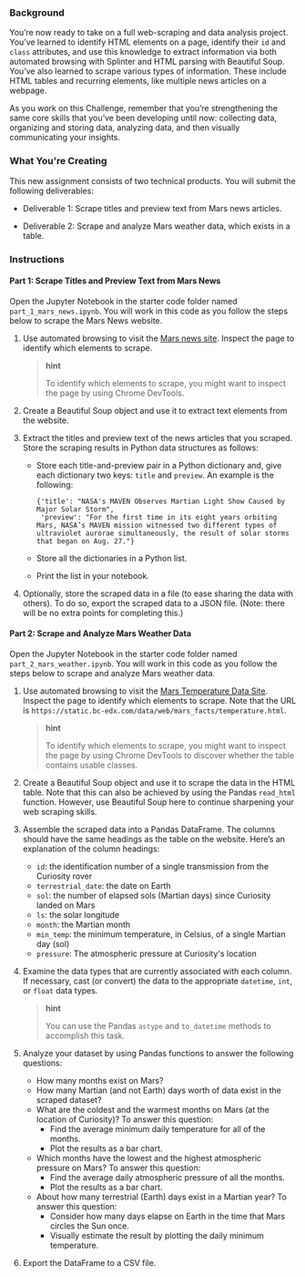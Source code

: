<h3>Background</h3>
<p>You’re now ready to take on a full web-scraping and data analysis project. You’ve learned to identify HTML elements on a page, identify their <code>id</code> and <code>class</code> attributes, and use this knowledge to extract information via both automated browsing with Splinter and HTML parsing with Beautiful Soup. You’ve also learned to scrape various types of information. These include HTML tables and recurring elements, like multiple news articles on a webpage.</p>
<p>As you work on this Challenge, remember that you’re strengthening the same core skills that you’ve been developing until now: collecting data, organizing and storing data, analyzing data, and then visually communicating your insights.</p>
<h3>What You're Creating</h3>
<p>This new assignment consists of two technical products. You will submit the following deliverables:</p>
<ul>
<li>
<p>Deliverable 1: Scrape titles and preview text from Mars news articles.</p>
</li>
<li>
<p>Deliverable 2: Scrape and analyze Mars weather data, which exists in a table.</p>
</li>
</ul>
<h3>Instructions</h3>
<h4>Part 1: Scrape Titles and Preview Text from Mars News</h4>
<p>Open the Jupyter Notebook in the starter code folder named <code>part_1_mars_news.ipynb</code>. You will work in this code as you follow the steps below to scrape the Mars News website.</p>
<ol>
<li>
<p>Use automated browsing to visit the <a href="https://static.bc-edx.com/data/web/mars_news/index.html">Mars news site</a>. Inspect the page to identify which elements to scrape.</p>
<blockquote class="callout hint">
<strong>hint</strong>
<p>To identify which elements to scrape, you might want to inspect the page by using Chrome DevTools.</p>
</blockquote>
</li>
<li>
<p>Create a Beautiful Soup object and use it to extract text elements from the website.</p>
</li>
<li>
<p>Extract the titles and preview text of the news articles that you scraped. Store the scraping results in Python data structures as follows:</p>
<ul>
<li>
<p>Store each title-and-preview pair in a Python dictionary and, give each dictionary two keys: <code>title</code> and <code>preview</code>. An example is the following:</p>
<pre><code class="language-python">{'title': "NASA's MAVEN Observes Martian Light Show Caused by Major Solar Storm", 
 'preview': "For the first time in its eight years orbiting Mars, NASA’s MAVEN mission witnessed two different types of ultraviolet aurorae simultaneously, the result of solar storms that began on Aug. 27."}
</code></pre>
</li>
<li>
<p>Store all the dictionaries in a Python list.</p>
</li>
<li>
<p>Print the list in your notebook.</p>
</li>
</ul>
</li>
<li>
<p>Optionally, store the scraped data in a file (to ease sharing the data with others). To do so, export the scraped data to a JSON file. (Note: there will be no extra points for completing this.)</p>
</li>
</ol>
<h4>Part 2: Scrape and Analyze Mars Weather Data</h4>
<p>Open the Jupyter Notebook in the starter code folder named <code>part_2_mars_weather.ipynb</code>. You will work in this code as you follow the steps below to scrape and analyze Mars weather data.</p>
<ol>
<li>
<p>Use automated browsing to visit the <a href="https://static.bc-edx.com/data/web/mars_facts/temperature.html">Mars Temperature Data Site</a>. Inspect the page to identify which elements to scrape. Note that the URL is <code>https://static.bc-edx.com/data/web/mars_facts/temperature.html</code>.</p>
<blockquote class="callout hint">
<strong>hint</strong>
<p>To identify which elements to scrape, you might want to inspect the page by using Chrome DevTools to discover whether the table contains usable classes.</p>
</blockquote>
</li>
<li>
<p>Create a Beautiful Soup object and use it to scrape the data in the HTML table. Note that this can also be achieved by using the Pandas <code>read_html</code> function. However, use Beautiful Soup here to continue sharpening your web scraping skills.</p>
</li>
<li>
<p>Assemble the scraped data into a Pandas DataFrame. The columns should have the same headings as the table on the website. Here’s an explanation of the column headings:</p>
<ul>
<li>
<code>id</code>: the identification number of a single transmission from the Curiosity rover</li>
<li>
<code>terrestrial_date</code>: the date on Earth</li>
<li>
<code>sol</code>: the number of elapsed sols (Martian days) since Curiosity landed on Mars</li>
<li>
<code>ls</code>: the solar longitude</li>
<li>
<code>month</code>: the Martian month</li>
<li>
<code>min_temp</code>: the minimum temperature, in Celsius, of a single Martian day (sol)</li>
<li>
<code>pressure</code>: The atmospheric pressure at Curiosity's location</li>
</ul>
</li>
<li>
<p>Examine the data types that are currently associated with each column. If necessary, cast (or convert) the data to the appropriate <code>datetime</code>, <code>int</code>, or <code>float</code> data types.</p>
<blockquote class="callout hint">
<strong>hint</strong>
<p>You can use the Pandas <code>astype</code> and <code>to_datetime</code> methods to accomplish this task.</p>
</blockquote>
</li>
<li>
<p>Analyze your dataset by using Pandas functions to answer the following questions:</p>
<ul>
<li>How many months exist on Mars?</li>
<li>How many Martian (and not Earth) days worth of data exist in the scraped dataset?</li>
<li>What are the coldest and the warmest months on Mars (at the location of Curiosity)? To answer this question:
<ul>
<li>Find the average minimum daily temperature for all of the months.</li>
<li>Plot the results as a bar chart.</li>
</ul>
</li>
<li>Which months have the lowest and the highest atmospheric pressure on Mars? To answer this question:
<ul>
<li>Find the average daily atmospheric pressure of all the months.</li>
<li>Plot the results as a bar chart.</li>
</ul>
</li>
<li>About how many terrestrial (Earth) days exist in a Martian year? To answer this question:
<ul>
<li>Consider how many days elapse on Earth in the time that Mars circles the Sun once.</li>
<li>Visually estimate the result by plotting the daily minimum temperature.</li>
</ul>
</li>
</ul>
</li>
<li>
<p>Export the DataFrame to a CSV file.</p>
